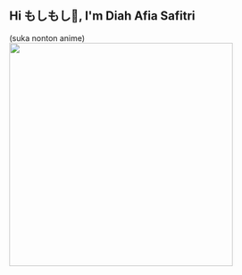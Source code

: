 <h2 align="left">Hi もしもし👋, I'm Diah Afia Safitri</h2>
(suka nonton anime)
<img src="https://media.giphy.com/media/rR2AWZ3ip77r2/giphy.gif" width="400" align="center"/>

